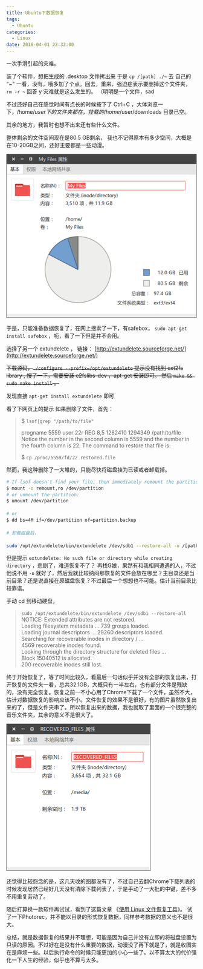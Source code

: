 ```yaml
---
title: Ubuntu下数据恢复
tags:
  - Ubuntu
categories:
  - Linux
date: 2016-04-01 22:32:00
---
```


一次手滑引起的灾难。

装了个软件，想把生成的 .desktop 文件拷出来 于是  `cp /[path] ./~`  去 自己的 "~" 一看，没有，哦多加了个点。回去，重来，强迫症表示要删掉这个文件夹， `rm -r ~` 回答 y 灾难就是这么发生的。 （明明是一个文件，sad  

不过还好自己在感觉时间有点长的时候按下了 Ctrl+C ，大体浏览一下，/home/$user 下的文件夹都在，挂载的 /home/$user/downloads 目录已空。

其余的地方，我暂时也想不出来还有些什么文件。
<!--more-->
整体剩余的文件空间现在是80.5 GB剩余， 我也不记得原本有多少空间，大概是在10-20GB之间，还好主要都是一些动漫。

![Preview](/images/post/p02-preview.png)

于是，只能准备数据恢复了，在网上搜索了一下，有safebox， `sudo apt-get install safebox` ，呃，看了一下但是并不会用。

选择了另一个 extundelete ， 链接： [http://extundelete.sourceforge.net/](http://extundelete.sourceforge.net/)

<s>下载源码，`./configure --prefix=/opt/extundelete` 提示没有找到 ext2fs library , 搜了一下，需要安装 e2fslibs-dev ，apt-get 安装即可。 然后 `make && sudo make install` 。</s>

发现直接 `apt-get install extundelete` 即可

看了下网页上的提示 如果删除了文件，首先：

> $  `lsof|grep "/path/to/file"`
>
> progname 5559 user 22r REG 8,5 1282410 1294349 /path/to/file
> Notice the number in the second column is 5559 and the number in the fourth column is 22. The command to restore that file is:
>
> $ `cp /proc/5559/fd/22 restored.file`

然而，我这种删除了一大堆的，只能尽快将磁盘挂为已读或者卸载掉。
```bash
# If lsof doesn't find your file, then immediately remount the partition read-only:
$ mount -o remount,ro /dev/partition
# or unmount the partition:
$ umount /dev/partition

# or
$ dd bs=4M if=/dev/partition of=partition.backup

# 卸载磁盘后，

sudo /opt/extundelete/bin/extundelete /dev/sdb1 --restore-all -o /[path to put file]
```

但是提示  `extundelete: No such file or directory while creating directory` ，悲剧了，难道恢复不了？ 再找G娘，果然有和我相同遭遇的人，不过他说不用 `-o` 就好了，然后我就比较纳闷那恢复的文件会放在哪里？主目录还是当前目录？还是说直接在原磁盘恢复？不过最后一个想想也不可能。估计当前目录比较靠谱。

手动 cd 到移动硬盘，

> `sudo /opt/extundelete/bin/extundelete /dev/sdb1 --restore-all`  
> NOTICE: Extended attributes are not restored.  
> Loading filesystem metadata ... 739 groups loaded.  
> Loading journal descriptors ... 29260 descriptors loaded.  
> Searching for recoverable inodes in directory / ...  
> 4569 recoverable inodes found.  
> Looking through the directory structure for deleted files ...  
> Block 15040512 is allocated.  
> 200 recoverable inodes still lost.

终于开始恢复了，等了时间比较久，看最后一句话似乎并没有全部的恢复出来，打开恢复的文件夹一看，总共32.1GB，大概只有一半左右，也有部分文件是残缺的，没有完全恢复。恢复之前一不小心用了Chrome下载了一个文件，虽然不大，估计对数据恢复的影响应该不小。文件恢复的效果不是很好，有的图片虽然恢复出来的了，但是文件夹串了。所以恢复出来的数据，我也就取了里面的一个很完整的音乐文件夹，其余的意义不是很大了。

![2016-04-01 20-27-47.png](/images/post/p02-result.png)

还觉得比较怨念的是，这几天收的图都没有了，不过自己去翻Chrome下载列表的时候发现居然已经好几天没有清除下载列表了，于是手动了一大批的中键，差不多不用重复劳动了。

随后打算换一款软件再试试，看到了这篇文章 《[使用 Linux 文件恢复工具](https://www.ibm.com/developerworks/cn/linux/1312_caoyq_linuxrestore/)》。 试了一下Photorec，并不能以目录的形式恢复数据，同样参考数据的意义也不是很大。

总结，就是数据恢复的结果并不理想，可能是因为自己并没有立即的将磁盘设置为只读的原因。不过好在是没有什么重要的数据，动漫没了再下就是了，就是收图实在是麻烦一些。以后执行命令的时候只能更加的小心一些了。以不算太大的代价强化一下人生的经验，似乎也不算亏太多。
